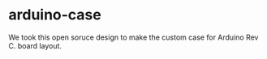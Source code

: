 # arduino-case
We took this open soruce design to make the custom case for Arduino Rev C. board layout.
